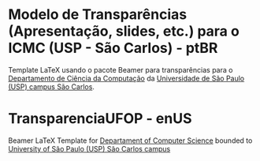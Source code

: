 # Modelo de Transparências (Apresentação, slides, etc.) para o ICMC (USP - São Carlos) - ptBR
Template LaTeX usando o pacote Beamer para transparências para o [Departamento de Ciência da Computação](http://www.icmc.usp.br/institucional/estrutura-administrativa/departamentos/scc) da [Universidade de São Paulo (USP) campus São Carlos](http://www.icmc.usp.br/).

# TransparenciaUFOP - enUS
Beamer LaTeX Template for [Departament of Computer Science](http://www.icmc.usp.br/institucional/estrutura-administrativa/departamentos/scc) bounded to [University of São Paulo (USP) São Carlos campus](http://www.icmc.usp.br/)
